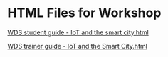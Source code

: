 ﻿# HTML Files for Workshop
[WDS student guide - IoT and the smart city.html](https://cloudworkshop.blob.core.windows.net/iot-for-business/Whiteboard%20design%20session/WDS%20student%20guide%20-%20IoT%20and%20the%20smart%20city.html)

[WDS trainer guide - IoT and the Smart City.html](https://cloudworkshop.blob.core.windows.net/iot-for-business/Whiteboard%20design%20session/WDS%20trainer%20guide%20-%20IoT%20and%20the%20Smart%20City.html)

